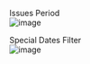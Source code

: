 Issues Period
<br>![image](https://user-images.githubusercontent.com/82612255/235366644-01b5b3b4-bfdb-4973-a345-dc3c516d25d8.png)

Special Dates Filter
<br>![image](https://user-images.githubusercontent.com/82612255/235367023-ea30db5b-032a-40bb-9f8e-fa9102ae76ec.png)

